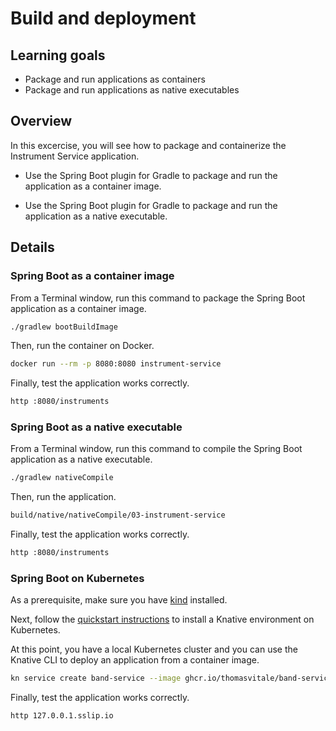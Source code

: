 # Build and deployment

## Learning goals

* Package and run applications as containers
* Package and run applications as native executables

## Overview

In this excercise, you will see how to package and containerize the Instrument Service application.

* Use the Spring Boot plugin for Gradle to package and run the application as a container image.

* Use the Spring Boot plugin for Gradle to package and run the application as a native executable.

## Details

### Spring Boot as a container image

From a Terminal window, run this command to package the Spring Boot application as a container image.

```bash
./gradlew bootBuildImage
```

Then, run the container on Docker.

```bash
docker run --rm -p 8080:8080 instrument-service
```

Finally, test the application works correctly.

```bash
http :8080/instruments
```

### Spring Boot as a native executable

From a Terminal window, run this command to compile the Spring Boot application as a native executable.

```bash
./gradlew nativeCompile
```

Then, run the application.

```bash
build/native/nativeCompile/03-instrument-service
```

Finally, test the application works correctly.

```bash
http :8080/instruments
```

### Spring Boot on Kubernetes

As a prerequisite, make sure you have [kind](https://kind.sigs.k8s.io) installed.

Next, follow the [quickstart instructions](https://knative.dev/docs/getting-started/quickstart-install) to install a Knative environment on Kubernetes.

At this point, you have a local Kubernetes cluster and you can use the Knative CLI to deploy an application from a container image.

```bash
kn service create band-service --image ghcr.io/thomasvitale/band-service
```

Finally, test the application works correctly.

```bash
http 127.0.0.1.sslip.io
```
